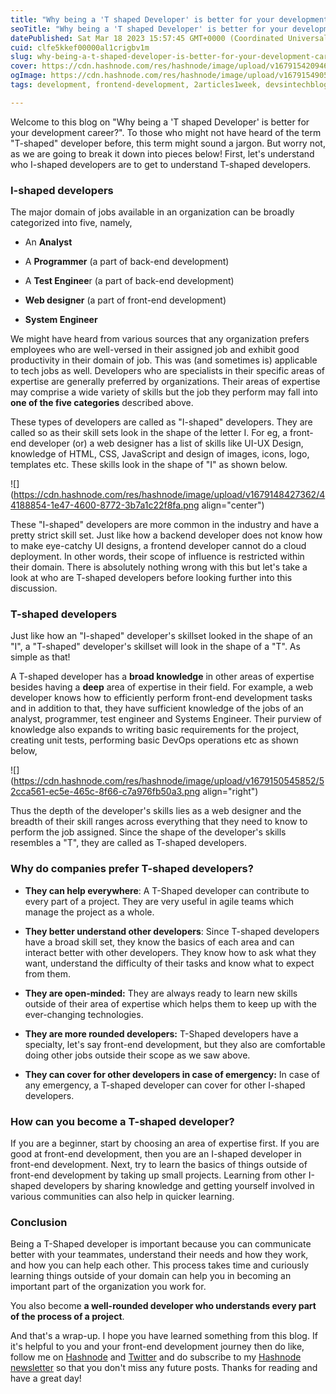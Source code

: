 ```yaml
---
title: "Why being a 'T shaped Developer' is better for your development career?"
seoTitle: "Why being a 'T shaped Developer' is better for your development career"
datePublished: Sat Mar 18 2023 15:57:45 GMT+0000 (Coordinated Universal Time)
cuid: clfe5kkef00000al1crigbv1m
slug: why-being-a-t-shaped-developer-is-better-for-your-development-career
cover: https://cdn.hashnode.com/res/hashnode/image/upload/v1679154209466/ca770184-2837-4c1a-a86a-c4d1c51bee66.jpeg
ogImage: https://cdn.hashnode.com/res/hashnode/image/upload/v1679154905181/1e2c5b88-37e7-4557-a8f1-087b7f88557c.jpeg
tags: development, frontend-development, 2articles1week, devsintechblogs

---
```


Welcome to this blog on "Why being a 'T shaped Developer' is better for your development career?". To those who might not have heard of the term "T-shaped" developer before, this term might sound a jargon. But worry not, as we are going to break it down into pieces below! First, let's understand who I-shaped developers are to get to understand T-shaped developers.

### I-shaped developers

The major domain of jobs available in an organization can be broadly categorized into five, namely,

* An **Analyst**
    
* A **Programmer** (a part of back-end development)
    
* A **Test Enginee**r (a part of back-end development)
    
* **Web designer** (a part of front-end development)
    
* **System Engineer**
    

We might have heard from various sources that any organization prefers employees who are well-versed in their assigned job and exhibit good productivity in their domain of job. This was (and sometimes is) applicable to tech jobs as well. Developers who are specialists in their specific areas of expertise are generally preferred by organizations. Their areas of expertise may comprise a wide variety of skills but the job they perform may fall into **one of the five categories** described above.

These types of developers are called as "I-shaped" developers. They are called so as their skill sets look in the shape of the letter I. For eg, a front-end developer (or) a web designer has a list of skills like UI-UX Design, knowledge of HTML, CSS, JavaScript and design of images, icons, logo, templates etc. These skills look in the shape of "I" as shown below.

![](https://cdn.hashnode.com/res/hashnode/image/upload/v1679148427362/44188854-1e47-4600-8772-3b7a1c22f8fa.png align="center")

These "I-shaped" developers are more common in the industry and have a pretty strict skill set. Just like how a backend developer does not know how to make eye-catchy UI designs, a frontend developer cannot do a cloud deployment. In other words, their scope of influence is restricted within their domain. There is absolutely nothing wrong with this but let's take a look at who are T-shaped developers before looking further into this discussion.

### T-shaped developers

Just like how an "I-shaped" developer's skillset looked in the shape of an "I", a "T-shaped" developer's skillset will look in the shape of a "T". As simple as that!

A T-shaped developer has a **broad knowledge** in other areas of expertise besides having a **deep** area of expertise in their field. For example, a web developer knows how to efficiently perform front-end development tasks and in addition to that, they have sufficient knowledge of the jobs of an analyst, programmer, test engineer and Systems Engineer. Their purview of knowledge also expands to writing basic requirements for the project, creating unit tests, performing basic DevOps operations etc as shown below,

![](https://cdn.hashnode.com/res/hashnode/image/upload/v1679150545852/52cca561-ec5e-465c-8f66-c7a976fb50a3.png align="right")

Thus the depth of the developer's skills lies as a web designer and the breadth of their skill ranges across everything that they need to know to perform the job assigned. Since the shape of the developer's skills resembles a "T", they are called as T-shaped developers.

### Why do companies prefer T-shaped developers?

* **They can help everywhere**: A T-Shaped developer can contribute to every part of a project. They are very useful in agile teams which manage the project as a whole.
    
* **They better understand other developers**: Since T-shaped developers have a broad skill set, they know the basics of each area and can interact better with other developers. They know how to ask what they want, understand the difficulty of their tasks and know what to expect from them.
    
* **They are open-minded:** They are always ready to learn new skills outside of their area of expertise which helps them to keep up with the ever-changing technologies.
    
* **They are more rounded developers:** T-Shaped developers have a specialty, let's say front-end development, but they also are comfortable doing other jobs outside their scope as we saw above.
    
* **They can cover for other developers in case of emergency:** In case of any emergency, a T-shaped developer can cover for other I-shaped developers.
    

### How can you become a T-shaped developer?

If you are a beginner, start by choosing an area of expertise first. If you are good at front-end development, then you are an I-shaped developer in front-end development. Next, try to learn the basics of things outside of front-end development by taking up small projects. Learning from other I-shaped developers by sharing knowledge and getting yourself involved in various communities can also help in quicker learning.

### Conclusion

Being a T-Shaped developer is important because you can communicate better with your teammates, understand their needs and how they work, and how you can help each other. This process takes time and curiously learning things outside of your domain can help you in becoming an important part of the organization you work for.

You also become **a well-rounded developer who understands every part of the process of a project**.

And that's a wrap-up. I hope you have learned something from this blog. If it's helpful to you and your front-end development journey then do like, follow me on [Hashnode](https://hashnode.com/@rakshaa) and [Twitter](https://twitter.com/TheRakshaa) and do subscribe to my [Hashnode newsletter](https://rakshaa.hashnode.dev/newsletter) so that you don't miss any future posts. Thanks for reading and have a great day!